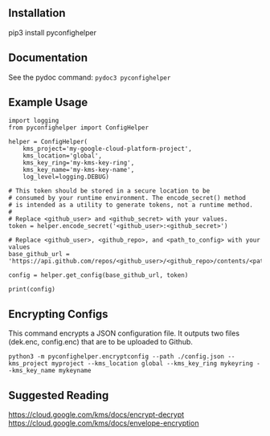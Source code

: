 ## Installation

pip3 install pyconfighelper

## Documentation

See the pydoc command: `pydoc3 pyconfighelper`

## Example Usage

```
import logging
from pyconfighelper import ConfigHelper

helper = ConfigHelper(
    kms_project='my-google-cloud-platform-project',
    kms_location='global',
    kms_key_ring='my-kms-key-ring',
    kms_key_name='my-kms-key-name',
    log_level=logging.DEBUG)

# This token should be stored in a secure location to be
# consumed by your runtime environment. The encode_secret() method
# is intended as a utility to generate tokens, not a runtime method.
#
# Replace <github_user> and <github_secret> with your values.
token = helper.encode_secret('<github_user>:<github_secret>')

# Replace <github_user>, <github_repo>, and <path_to_config> with your values
base_github_url = 'https://api.github.com/repos/<github_user>/<github_repo>/contents/<path_to_config>'

config = helper.get_config(base_github_url, token)

print(config)
```

## Encrypting Configs

This command encrypts a JSON configuration file. It outputs two files (dek.enc, config.enc) that are to be uploaded to Github.

`python3 -m pyconfighelper.encryptconfig --path ./config.json --kms_project myproject --kms_location global --kms_key_ring mykeyring --kms_key_name mykeyname`

## Suggested Reading
https://cloud.google.com/kms/docs/encrypt-decrypt
https://cloud.google.com/kms/docs/envelope-encryption